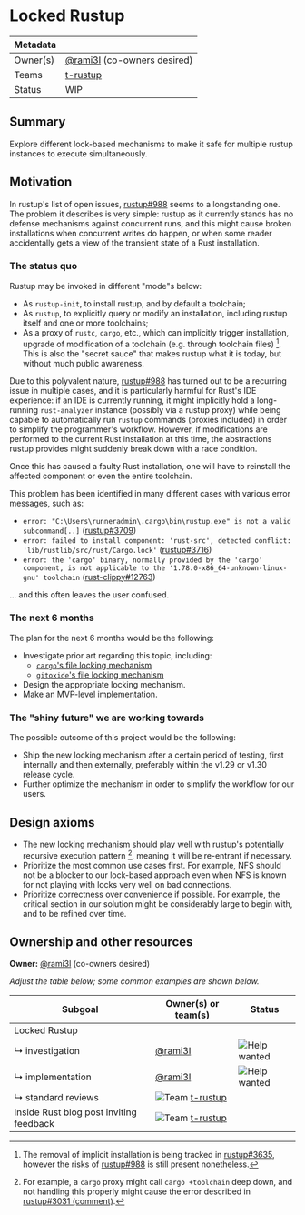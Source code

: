 # Locked Rustup

| Metadata |                               |
| -------- | ----------------------------- |
| Owner(s) | [@rami3l] (co-owners desired) |
| Teams    | [t-rustup]                    |
| Status   | WIP                           |

[@rami3l]: https://github.com/rami3l
[t-rustup]: https://www.rust-lang.org/governance/teams/dev-tools#team-rustup

## Summary

Explore different lock-based mechanisms to make it safe for multiple rustup instances
to execute simultaneously.

## Motivation

<!-- _Begin with a few sentences summarizing the problem you are attacking and why it is important._ -->

In rustup's list of open issues, [rustup#988] seems to a longstanding one.
The problem it describes is very simple: rustup as it currently stands has no defense mechanisms
against concurrent runs, and this might cause broken installations when concurrent writes do happen,
or when some reader accidentally gets a view of the transient state of a Rust installation.

[rustup#988]: https://github.com/rust-lang/rustup/issues/988

### The status quo

<!-- _Elaborate in more detail about the problem you are trying to solve. This section is making the case for why this particular problem is worth prioritizing with project bandwidth. A strong status quo section will (a) identify the target audience and (b) give specifics about the problems they are facing today. Sometimes it may be useful to start sketching out how you think those problems will be addressed by your change, as well, though it's not necessary._ -->

Rustup may be invoked in different "mode"s below:

- As `rustup-init`, to install rustup, and by default a toolchain;
- As `rustup`, to explicitly query or modify an installation, including rustup itself and one or more toolchains;
- As a proxy of `rustc`, `cargo`, etc., which can implicitly trigger installation, upgrade of modification of a toolchain (e.g. through toolchain files) [^implicit-install].
  This is also the "secret sauce" that makes rustup what it is today, but without much public awareness.

[^implicit-install]:
    The removal of implicit installation is being tracked in [rustup#3635],
    however the risks of [rustup#988] is still present nonetheless.

[rustup#3635]: https://github.com/rust-lang/rustup/issues/3635

Due to this polyvalent nature, [rustup#988] has turned out to be a recurring issue in multiple cases,
and it is particularly harmful for Rust's IDE experience:
if an IDE is currently running, it might implicitly hold a long-running `rust-analyzer` instance
(possibly via a rustup proxy) while being capable to automatically run `rustup` commands
(proxies included) in order to simplify the programmer's workflow.
However, if modifications are performed to the current Rust installation at this time,
the abstractions rustup provides might suddenly break down with a race condition.

Once this has caused a faulty Rust installation, one will have to reinstall the affected component
or even the entire toolchain.

This problem has been identified in many different cases with various error messages, such as:

- `error: "C:\Users\runneradmin\.cargo\bin\rustup.exe" is not a valid subcommand[..]` ([rustup#3709])
- `error: failed to install component: 'rust-src', detected conflict: 'lib/rustlib/src/rust/Cargo.lock'` ([rustup#3716])
- `error: the 'cargo' binary, normally provided by the 'cargo' component, is not applicable to the '1.78.0-x86_64-unknown-linux-gnu' toolchain` ([rust-clippy#12763])

[rustup#3709]: https://github.com/rust-lang/rustup/issues/3709
[rustup#3716]: https://github.com/rust-lang/rustup/issues/3716
[rust-clippy#12763]: https://github.com/rust-lang/rust-clippy/issues/12763

... and this often leaves the user confused.

### The next 6 months

<!-- _Sketch out the specific things you are trying to achieve in this goal period. This should be short and high-level -- we don't want to see the design!_ -->

The plan for the next 6 months would be the following:

- Investigate prior art regarding this topic, including:
  - [`cargo`'s file locking mechanism](https://github.com/rust-lang/cargo/blob/0d67af02c9b0e7b14fc7b24ce54dcec1d5ebead7/src/cargo/util/flock.rs)
  - [`gitoxide`'s file locking mechanism](https://github.com/Byron/gitoxide/tree/caae9260ef3d66998d6826c493631f3d7296c73f/gix-lock)
- Design the appropriate locking mechanism.
- Make an MVP-level implementation.

### The "shiny future" we are working towards

<!-- _If this goal is part of a larger plan that will extend beyond this goal period, sketch out the goal you are working towards. It may be worth adding some text about why these particular goals were chosen as the next logical step to focus on._ -->

<!-- _This text is NORMATIVE, in the sense that teams should review this and make sure they are aligned. If not, then the shiny future should be moved to frequently asked questions with a title like "what might we do next"._ -->

The possible outcome of this project would be the following:

- Ship the new locking mechanism after a certain period of testing,
  first internally and then externally, preferably within the v1.29 or v1.30 release cycle.
- Further optimize the mechanism in order to simplify the workflow for our users.

## Design axioms

<!-- _This section is optional, but including [design axioms][da] can help you signal how you intend to balance constraints and tradeoffs (e.g., "prefer ease of use over performance" or vice versa). Teams should review the axioms and make sure they agree. [Read more about design axioms][da]._ -->

- The new locking mechanism should play well with rustup's
  potentially recursive execution pattern [^rec], meaning it will be re-entrant if necessary.
- Prioritize the most common use cases first.
  For example, NFS should not be a blocker to our lock-based approach even when
  NFS is known for not playing with locks very well on bad connections.
- Prioritize correctness over convenience if possible.
  For example, the critical section in our solution might be considerably large to begin with,
  and to be refined over time.

[^rec]:
    For example, a `cargo` proxy might call `cargo +toolchain` deep down, and not handling this
    properly might cause the error described in
    [rustup#3031 (comment)](https://github.com/rust-lang/rustup/issues/3031#issuecomment-1182253988).

[da]: ../about/design_axioms.md

## Ownership and other resources

**Owner:** [@rami3l] (co-owners desired)

<!-- This section defines the specific work items that are planned and who is expected to do them. It should also include what will be needed from Rust teams. -->

<!-- - Subgoal: -->
<!--   - Describe the work to be done and use `↳` to mark "subitems". -->
<!-- - Owner(s) or team(s): -->
<!--   - List the owner for this item (who will do the work) or ![Help wanted][] if an owner is needed. -->
<!--   - If the item is a "team ask" (i.e., approve an RFC), put ![Team][] and the team name(s). -->
<!-- - Status: -->
<!--   - List ![Help wanted][] if there is an owner but they need support, for example funding. -->
<!--   - Other needs (e.g., complete, in FCP, etc) are also fine. -->

_Adjust the table below; some common examples are shown below._

| Subgoal                                 | Owner(s) or team(s)  | Status           |
| --------------------------------------- | -------------------- | ---------------- |
| Locked Rustup                           |                      |                  |
| ↳ investigation                         | [@rami3l]            | ![Help wanted][] |
| ↳ implementation                        | [@rami3l]            | ![Help wanted][] |
| ↳ standard reviews                      | ![Team][] [t-rustup] |                  |
| Inside Rust blog post inviting feedback | ![Team][] [t-rustup] |                  |

[Help wanted]: https://img.shields.io/badge/Help%20wanted-yellow
[Complete]: https://img.shields.io/badge/Complete-green
[TBD]: https://img.shields.io/badge/TBD-red
[Team]: https://img.shields.io/badge/Team%20ask-red
[Compiler]: https://www.rust-lang.org/governance/teams/compiler
[Lang]: https://www.rust-lang.org/governance/teams/lang
[LC]: https://www.rust-lang.org/governance/teams/leadership-council
[Libs-API]: https://www.rust-lang.org/governance/teams/library#team-libs-api
[Infra]: https://www.rust-lang.org/governance/teams/infra
[Cargo]: https://www.rust-lang.org/governance/teams/dev-tools#team-cargo
[Types]: https://www.rust-lang.org/governance/teams/compiler#team-types

<!-- ## Frequently asked questions -->

<!-- ### What do I do with this space? -->

<!-- _This is a good place to elaborate on your reasoning above -- for example, why did you put the design axioms in the order that you did? It's also a good place to put the answers to any questions that come up during discussion. The expectation is that this FAQ section will grow as the goal is discussed and eventually should contain a complete summary of the points raised along the way._ -->
